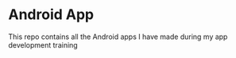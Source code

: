 # Android App
This repo contains all the Android apps I have made during my app development training
